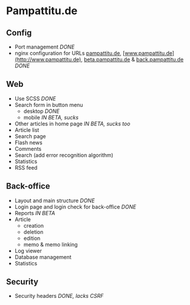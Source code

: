 Pampattitu.de
=============

Config
------
  * Port management *DONE*
  * nginx configuration for URLs [pampattitu.de](http://pampattitu.de), [www.pampattitu.de](http://www.pampattitu.de), [beta.pampattitu.de](http://beta.pampattitu.de) & [back.pampattitu.de](http://back.pampattitu.de) *DONE*

Web
---
  * Use SCSS *DONE*
  * Search form in button menu
    * desktop *DONE*
    * mobile *IN BETA, sucks*
  * Other articles in home page *IN BETA, sucks too*
  * Article list
  * Search page
  * Flash news
  * Comments
  * Search (add error recognition algorithm)
  * Statistics
  * RSS feed

Back-office
-----------
  * Layout and main structure *DONE*
  * Login page and login check for back-office *DONE*
  * Reports *IN BETA*
  * Article
    * creation
    * deletion
    * edition
    * memo & memo linking
  * Log viewer
  * Database management
  * Statistics

Security
--------
  * Security headers *DONE, lacks CSRF*

